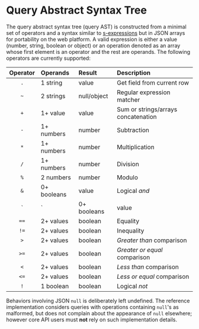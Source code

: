# Query Abstract Syntax Tree

The query abstract syntax tree (query AST) is constructed from a minimal set
of operators and a syntax similar to [s-expressions][sexpr] but in JSON arrays
for portability on the web platform.  A valid expression is either a value
(number, string, boolean or object) or an operation denoted as an array
whose first element is an operator and the rest are operands.
The following operators are currently supported:

| Operator | Operands    | Result      | Description                         |
| :------: | :---------  | :---------- | :---------------------------------- |
|   `.`    | 1 string    | value       | Get field from current row          |
|   `~`    | 2 strings   | null/object | Regular expression matcher          |
|   `+`    | 1+ value    | value       | Sum or strings/arrays concatenation |
|   `-`    | 1+ numbers  | number      | Subtraction                         |
|   `*`    | 1+ numbers  | number      | Multiplication                      |
|   `/`    | 1+ numbers  | number      | Division                            |
|   `%`    | 2 numbers   | number      | Modulo                              |
|   `&`    | 0+ booleans | value       | Logical *and*                       |
|   `|`    | 0+ booleans | value       | Logical *or*                        |
|   `==`   | 2+ values   | boolean     | Equality                            |
|   `!=`   | 2+ values   | boolean     | Inequality                          |
|   `>`    | 2+ values   | boolean     | *Greater than* comparison           |
|   `>=`   | 2+ values   | boolean     | *Greater or equal* comparison       |
|   `<`    | 2+ values   | boolean     | *Less than* comparison              |
|   `<=`   | 2+ values   | boolean     | *Less or equal* comparison          |
|   `!`    | 1 boolean   | boolean     | Logical *not*                       |

Behaviors involving JSON `null` is deliberately left undefined.
The reference implementation considers queries with operations
containing `null`'s as malformed, but does not complain about
the appearance of `null` elsewhere; however core API users
must **not** rely on such implementation details.

[sexpr]: https://en.wikipedia.org/wiki/S-expression
